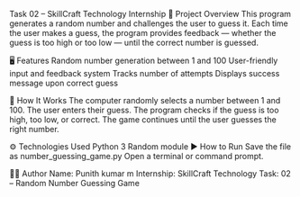 Task 02 – SkillCraft Technology Internship
🧩 Project Overview
This program generates a random number and challenges the user to guess it.
Each time the user makes a guess, the program provides feedback — whether the guess is too high or too low — until the correct number is guessed.

🖥 Features
Random number generation between 1 and 100
User-friendly input and feedback system
Tracks number of attempts
Displays success message upon correct guess

🧠 How It Works
The computer randomly selects a number between 1 and 100.
The user enters their guess.
The program checks if the guess is too high, too low, or correct.
The game continues until the user guesses the right number.

⚙ Technologies Used
Python 3
Random module
▶ How to Run
Save the file as number_guessing_game.py
Open a terminal or command prompt.


🧑‍💻 Author
Name: Punith kumar m
Internship: SkillCraft Technology
Task: 02 – Random Number Guessing Game
